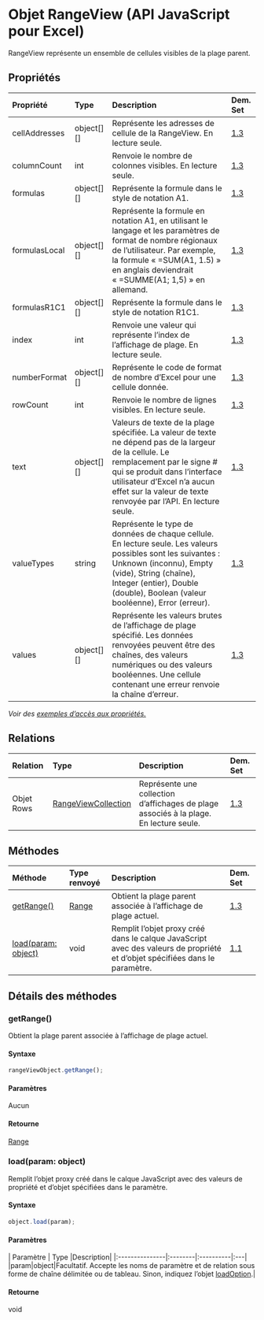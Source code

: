 # <a name="rangeview-object-javascript-api-for-excel"></a>Objet RangeView (API JavaScript pour Excel)

RangeView représente un ensemble de cellules visibles de la plage parent.

## <a name="properties"></a>Propriétés

| Propriété     | Type   |Description| Dem. Set|
|:---------------|:--------|:----------|:----|
|cellAddresses|object[][]|Représente les adresses de cellule de la RangeView. En lecture seule.|[1.3](../requirement-sets/excel-api-requirement-sets.md)|
|columnCount|int|Renvoie le nombre de colonnes visibles. En lecture seule.|[1.3](../requirement-sets/excel-api-requirement-sets.md)|
|formulas|object[][]|Représente la formule dans le style de notation A1.|[1.3](../requirement-sets/excel-api-requirement-sets.md)|
|formulasLocal|object[][]|Représente la formule en notation A1, en utilisant le langage et les paramètres de format de nombre régionaux de l’utilisateur. Par exemple, la formule « =SUM(A1, 1.5) » en anglais deviendrait « =SUMME(A1; 1,5) » en allemand.|[1.3](../requirement-sets/excel-api-requirement-sets.md)|
|formulasR1C1|object[][]|Représente la formule dans le style de notation R1C1.|[1.3](../requirement-sets/excel-api-requirement-sets.md)|
|index|int|Renvoie une valeur qui représente l’index de l’affichage de plage. En lecture seule.|[1.3](../requirement-sets/excel-api-requirement-sets.md)|
|numberFormat|object[][]|Représente le code de format de nombre d’Excel pour une cellule donnée.|[1.3](../requirement-sets/excel-api-requirement-sets.md)|
|rowCount|int|Renvoie le nombre de lignes visibles. En lecture seule.|[1.3](../requirement-sets/excel-api-requirement-sets.md)|
|text|object[][]|Valeurs de texte de la plage spécifiée. La valeur de texte ne dépend pas de la largeur de la cellule. Le remplacement par le signe # qui se produit dans l’interface utilisateur d’Excel n’a aucun effet sur la valeur de texte renvoyée par l’API. En lecture seule.|[1.3](../requirement-sets/excel-api-requirement-sets.md)|
|valueTypes|string|Représente le type de données de chaque cellule. En lecture seule. Les valeurs possibles sont les suivantes : Unknown (inconnu), Empty (vide), String (chaîne), Integer (entier), Double (double), Boolean (valeur booléenne), Error (erreur).|[1.3](../requirement-sets/excel-api-requirement-sets.md)|
|values|object[][]|Représente les valeurs brutes de l’affichage de plage spécifié. Les données renvoyées peuvent être des chaînes, des valeurs numériques ou des valeurs booléennes. Une cellule contenant une erreur renvoie la chaîne d’erreur.|[1.3](../requirement-sets/excel-api-requirement-sets.md)|

_Voir des [exemples d’accès aux propriétés.](#property-access-examples)_

## <a name="relationships"></a>Relations
| Relation | Type   |Description| Dem. Set|
|:---------------|:--------|:----------|:----|
|Objet Rows|[RangeViewCollection](rangeviewcollection.md)|Représente une collection d’affichages de plage associés à la plage. En lecture seule.|[1.3](../requirement-sets/excel-api-requirement-sets.md)|

## <a name="methods"></a>Méthodes

| Méthode           | Type renvoyé    |Description| Dem. Set|
|:---------------|:--------|:----------|:----|
|[getRange()](#getrange)|[Range](range.md)|Obtient la plage parent associée à l’affichage de plage actuel.|[1.3](../requirement-sets/excel-api-requirement-sets.md)|
|[load(param: object)](#loadparam-object)|void|Remplit l’objet proxy créé dans le calque JavaScript avec des valeurs de propriété et d’objet spécifiées dans le paramètre.|[1.1](../requirement-sets/excel-api-requirement-sets.md)|

## <a name="method-details"></a>Détails des méthodes


### <a name="getrange"></a>getRange()
Obtient la plage parent associée à l’affichage de plage actuel.

#### <a name="syntax"></a>Syntaxe
```js
rangeViewObject.getRange();
```

#### <a name="parameters"></a>Paramètres
Aucun

#### <a name="returns"></a>Retourne
[Range](range.md)

### <a name="loadparam-object"></a>load(param: object)
Remplit l’objet proxy créé dans le calque JavaScript avec des valeurs de propriété et d’objet spécifiées dans le paramètre.

#### <a name="syntax"></a>Syntaxe
```js
object.load(param);
```

#### <a name="parameters"></a>Paramètres
| Paramètre    | Type   |Description|
|:---------------|:--------|:----------|:---|
|param|object|Facultatif. Accepte les noms de paramètre et de relation sous forme de chaîne délimitée ou de tableau. Sinon, indiquez l’objet [loadOption](loadoption.md).|

#### <a name="returns"></a>Retourne
void

